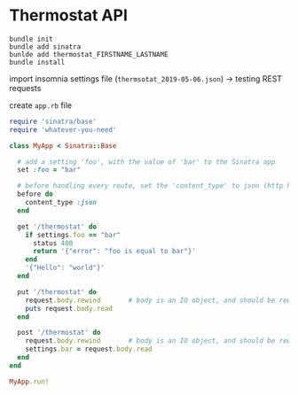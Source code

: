 # Thermostat API

```shell
bundle init
bundle add sinatra
bunlde add thermostat_FIRSTNAME_LASTNAME
bundle install
```

import insomnia settings file (`thermsotat_2019-05-06.json`) -> testing REST requests

create `app.rb` file

```ruby
require 'sinatra/base'
require 'whatever-you-need'

class MyApp < Sinatra::Base

  # add a setting 'foo', with the value of 'bar' to the Sinatra app
  set :foo = "bar"

  # before handling every route, set the 'content_type' to json (http header)
  before do
    content_type :json
  end

  get '/thermostat' do
    if settings.foo == "bar"
      status 400
      return '{"error": "foo is equal to bar"}'
    end
    '{"Hello": "world"}'
  end

  put '/thermostat' do
    request.body.rewind       # body is an IO object, and should be rewinded befor reading
    puts request.body.read
  end

  post '/thermostat' do
    request.body.rewind       # body is an IO object, and should be rewinded befor reading
    settings.bar = request.body.read
  end
end

MyApp.run!
```

